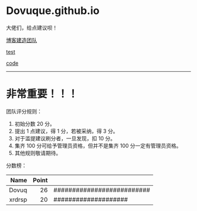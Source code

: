 # Dovuque.github.io

大佬们，给点建议呗！

[博客建造团队](https://www.github.com/dovuque/)

[test](https://dovuque.github.io/test/)

[code](https://dovuque.github.io/code/)

***

# 非常重要！！！

团队评分规则：

1. 初始分数 20 分。
2. 提出 1 点建议，得 1 分，若被采纳，得 3 分。
3. 对于滥提建议刷分者，一旦发现，扣 10 分。
4. 集齐 100 分可给予管理员资格，但并不是集齐 100 分一定有管理员资格。
5. 其他规则敬请期待。

分数榜：

|Name|Point||
|--:|--:|:--|
|Dovuq|26|##########################|
|xrdrsp|20|####################|

